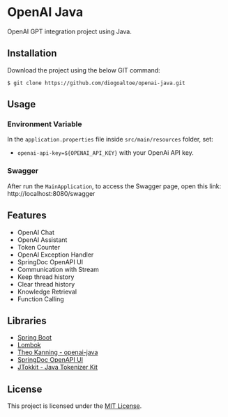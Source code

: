# OpenAI Java
OpenAI GPT integration project using Java.

## Installation

Download the project using the below GIT command:
```
$ git clone https://github.com/diogoaltoe/openai-java.git
```

## Usage

### Environment Variable
In the `application.properties` file inside `src/main/resources` folder, set:
  - `openai-api-key=${OPENAI_API_KEY}` with your OpenAi API key.

### Swagger
After run the `MainApplication`, to access the Swagger page, open this link: http://localhost:8080/swagger

## Features
- OpenAI Chat
- OpenAI Assistant
- Token Counter
- OpenAI Exception Handler
- SpringDoc OpenAPI UI
- Communication with Stream
- Keep thread history
- Clear thread history
- Knowledge Retrieval
- Function Calling


## Libraries

- [Spring Boot](https://spring.io/)
- [Lombok](https://projectlombok.org/)
- [Theo Kanning - openai-java](https://github.com/TheoKanning/openai-java)
- [SpringDoc OpenAPI UI](https://springdoc.org/)
- [JTokkit - Java Tokenizer Kit](https://github.com/knuddelsgmbh/jtokkit)


## License

This project is licensed under the [MIT License](https://opensource.org/licenses/MIT).
